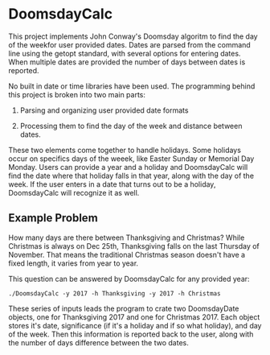 # DoomsdayCalc

This project implements John Conway's Doomsday algoritm to find the day of the weekfor user provided dates. Dates are parsed from the command line using the getopt standard, with several options for entering dates. When multiple dates are provided the number of days between dates is reported.

No built in date or time libraries have been used. The programming behind this project is broken into two main parts:

1. Parsing and organizing user provided date formats

2. Processing them to find the day of the week and distance between dates.

These two elements come together to handle holidays. Some holidays occur on specifics days of the weeek, like Easter Sunday or Memorial Day Monday. Users can provide a year and a holiday and DoomsdayCalc will find the date where that holiday falls in that year, along with the day of the week. If the user enters in a date that turns out to be a holiday, DoomsdayCalc will recognize it as well.

## Example Problem

How many days are there between Thanksgiving and Christmas? While Christmas is always on Dec 25th, Thanksgiving falls on the last Thursday of November. That means the traditional Christmas season doesn't have a fixed length, it varies from year to year.

This question can be answered by DoomsdayCalc for any provided year:

`./DoomsdayCalc -y 2017 -h Thanksgiving -y 2017 -h Christmas`

These series of inputs leads the program to crate two DoomsdayDate objects, one for Thanksgiving 2017 and one for Christmas 2017. Each object stores it's date, significance (if it's a holiday and if so what holiday), and day of the week. Then this information is reported back to the user, along with the number of days difference between the two dates.
